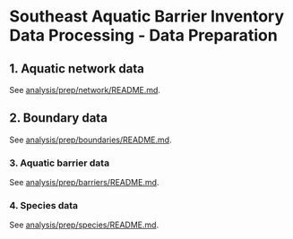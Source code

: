 # Southeast Aquatic Barrier Inventory Data Processing - Data Preparation

## 1. Aquatic network data

See [analysis/prep/network/README.md](network).

## 2. Boundary data

See [analysis/prep/boundaries/README.md](boundaries).

### 3. Aquatic barrier data

See [analysis/prep/barriers/README.md](barriers).

### 4. Species data

See [analysis/prep/species/README.md](species).
